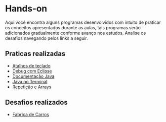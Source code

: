 # Hands-on

Aqui você encontra alguns programas desenvolvidos com intuito de praticar os conceitos apresentados durante as aulas, tais programas serão adicionados gradualmente conforme avanço nos estudos. Analise os desafios navegando pelos links a seguir.


## Praticas realizadas

* [Atalhos de teclado](https://github.com/danilotc/bootcamp-dio-banco-pan/tree/main/src/praticas/atalhos)
* [Debug com Eclipse](https://github.com/danilotc/bootcamp-dio-banco-pan/tree/main/src/praticas/debug)
* [Documentação Java](https://github.com/danilotc/bootcamp-dio-banco-pan/tree/main/src/praticas/javadoc)
* [Java no Terminal](https://github.com/danilotc/bootcamp-dio-banco-pan/tree/main/src/praticas/terminal)
* [Repetição](https://github.com/danilotc/bootcamp-dio-banco-pan/tree/main/src/praticas/repeticao) e [Arrays](https://github.com/danilotc/bootcamp-dio-banco-pan/tree/main/src/praticas/arrays)

## Desafios realizados

* [Fabrica de Carros](https://github.com/danilotc/bootcamp-dio-banco-pan/blob/main/src/desafios/basico/FabricaDeCarros.java)